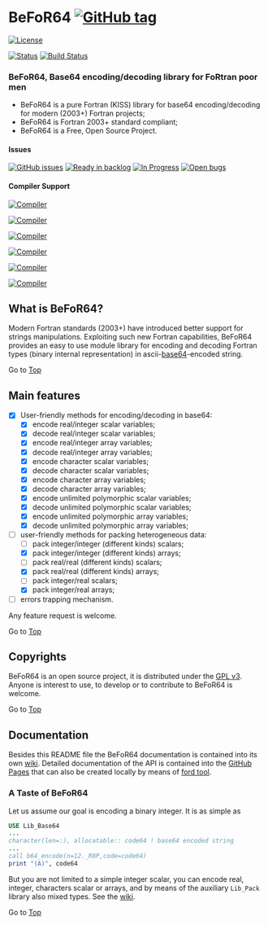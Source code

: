 <a name="top"></a>

# BeFoR64 [![GitHub tag](https://img.shields.io/github/tag/szaghi/BeFoR64.svg)]()

[![License](https://img.shields.io/badge/license-GNU%20GeneraL%20Public%20License%20v3%20,%20GPLv3-blue.svg)]()

[![Status](https://img.shields.io/badge/status-stable-brightgreen.svg)]()
[![Build Status](https://travis-ci.org/szaghi/BeFoR64.svg?branch=master)](https://travis-ci.org/szaghi/BeFoR64)

### BeFoR64, Base64 encoding/decoding library for FoRtran poor men

+ BeFoR64 is a pure Fortran (KISS) library for base64 encoding/decoding for modern (2003+) Fortran projects;
+ BeFoR64 is Fortran 2003+ standard compliant;
+ BeFoR64 is a Free, Open Source Project.

#### Issues
[![GitHub issues](https://img.shields.io/github/issues/szaghi/BeFoR64.svg)]()
[![Ready in backlog](https://badge.waffle.io/szaghi/BeFoR64.png?label=ready&title=Ready)](https://waffle.io/szaghi/BeFoR64)
[![In Progress](https://badge.waffle.io/szaghi/BeFoR64.png?label=in%20progress&title=In%20Progress)](https://waffle.io/szaghi/BeFoR64)
[![Open bugs](https://badge.waffle.io/szaghi/BeFoR64.png?label=bug&title=Open%20Bugs)](https://waffle.io/szaghi/BeFoR64)

#### Compiler Support
[![Compiler](https://img.shields.io/badge/GNU%20Gfortran%20Compiler-build%20pass%20with%20v4.9.2+-brightgreen.svg)]()

[![Compiler](https://img.shields.io/badge/Intel%20Fortran%20Compiler-build%20pass%20with%20v12.x+-brightgreen.svg)]()

[![Compiler](https://img.shields.io/badge/IBM%20XL%20Fortran%20Compiler-not%20tested-yellow.svg)]()

[![Compiler](https://img.shields.io/badge/g95%20Fortran%20Compiler-not%20tested-yellow.svg)]()

[![Compiler](https://img.shields.io/badge/NAG%20Fortran%20Compiler-not%20tested-yellow.svg)]()

[![Compiler](https://img.shields.io/badge/PGI%20Fortran%20Compiler-not%20tested-yellow.svg)]()

## What is BeFoR64?

Modern Fortran standards (2003+) have introduced better support for strings manipulations. Exploiting such new Fortran capabilities, BeFoR64 provides an easy to use module library for encoding and decoding Fortran types (binary internal representation) in ascii-[base64](http://en.wikipedia.org/wiki/Base64)-encoded string.

Go to [Top](#top)

## Main features

* [X] User-friendly methods for encoding/decoding in base64:
    * [x] encode real/integer scalar variables;
    * [X] decode real/integer scalar variables;
    * [x] encode real/integer array variables;
    * [X] decode real/integer array variables;
    * [X] encode character scalar variables;
    * [X] decode character scalar variables;
    * [X] encode character array variables;
    * [X] decode character array variables;
    * [X] encode unlimited polymorphic scalar variables;
    * [X] decode unlimited polymorphic scalar variables;
    * [X] encode unlimited polymorphic array variables;
    * [X] decode unlimited polymorphic array variables;
* [ ] user-friendly methods for packing heterogeneous data:
    * [ ] pack integer/integer (different kinds) scalars;
    * [x] pack integer/integer (different kinds) arrays;
    * [ ] pack real/real (different kinds) scalars;
    * [x] pack real/real (different kinds) arrays;
    * [ ] pack integer/real scalars;
    * [x] pack integer/real arrays;
* [ ] errors trapping mechanism.

Any feature request is welcome.

Go to [Top](#top)

## Copyrights

BeFoR64 is an open source project, it is distributed under the [GPL v3](http://www.gnu.org/licenses/gpl-3.0.html). Anyone is interest to use, to develop or to contribute to BeFoR64 is welcome.

Go to [Top](#top)

## Documentation

Besides this README file the BeFoR64 documentation is contained into its own [wiki](https://github.com/szaghi/BeFoR64/wiki). Detailed documentation of the API is contained into the [GitHub Pages](http://szaghi.github.io/BeFoR64/index.html) that can also be created locally by means of [ford tool](https://github.com/cmacmackin/ford).

### A Taste of BeFoR64
Let us assume our goal is encoding a binary integer. It is as simple as
```fortran
USE Lib_Base64
...
character(len=:), allocatable:: code64 ! base64 encoded string
...
call b64_encode(n=12._R8P,code=code64)
print "(A)", code64
```

But you are not limited to a simple integer scalar, you can encode real, integer, characters scalar or arrays, and by means of the auxiliary `Lib_Pack` library also mixed types. See the [wiki](https://github.com/szaghi/BeFoR64/wiki).

Go to [Top](#top)
